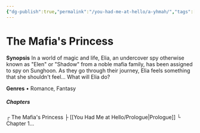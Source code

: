 ```yaml
---
{"dg-publish":true,"permalink":"/you-had-me-at-hello/a-yhmah/","tags":["gardenEntry"]}
---
```


# The Mafia's Princess

**Synopsis**
In a world of magic and life, Elia, an undercover spy otherwise known as "Elen" or "Shadow" from a noble mafia family, has been assigned to spy on Sunghoon. As they go through their journey, Elia feels something that she shouldn't feel... What will Elia do?

**Genres** • Romance, Fantasy

##### Chapters
┌ The Mafia's Princess
├ [[You Had Me at Hello/Prologue\|Prologue]]
└ Chapter 1...